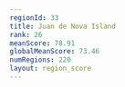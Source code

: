 ```yaml
---
regionId: 33
title: Juan de Nova Island
rank: 26
meanScore: 78.91
globalMeanScore: 73.46
numRegions: 220
layout: region_score
---
```

